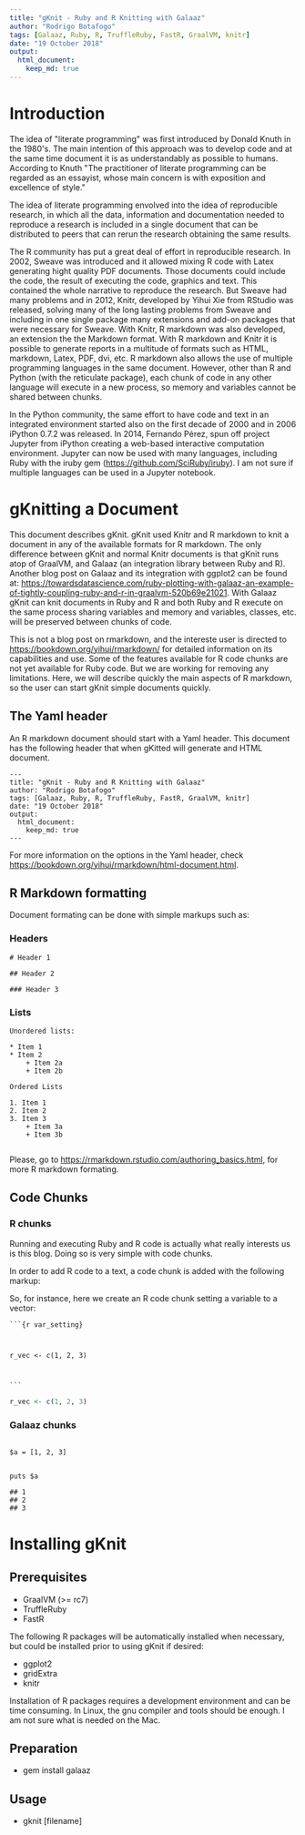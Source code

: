 ```yaml
---
title: "gKnit - Ruby and R Knitting with Galaaz"
author: "Rodrigo Botafogo"
tags: [Galaaz, Ruby, R, TruffleRuby, FastR, GraalVM, knitr]
date: "19 October 2018"
output:
  html_document:
    keep_md: true
---
```




# Introduction

The idea of "literate programming" was first introduced by Donald Knuth in the 1980's.
The main intention of this approach was to develop code and at the same time document it
is as understandably as possible to humans.  According to Knuth "The practitioner of 
literate programming can be regarded as an essayist, whose main concern is with exposition 
and excellence of style."

The idea of literate programming envolved into the idea of reproducible research, in which
all the data, information and documentation needed to reproduce a research is included in a
single document that can be distributed to peers that can rerun the research obtaining
the same results.

The R community has put a great deal of effort in reproducible research.  In 2002, Sweave was
introduced and it allowed mixing R code with Latex generating hight quality PDF documents.  Those
documents could include the code, the result of executing the code, graphics and text.  This
contained the whole narrative to reproduce the research.  But Sweave had many problems and in
2012, Knitr, developed by Yihui Xie from RStudio was released, solving many of the long lasting
problems from Sweave and including in one single package many extensions and add-on packages that
were necessary for Sweave.  With Knitr, R markdown was also developed, an extension the the
Markdown format.  With R markdown and Knitr it is possible to generate reports in a multitude
of formats such as HTML, markdown, Latex, PDF, dvi, etc.  R markdown also allows the use of
multiple programming languages in the same document.  However, other than R and Python (with
the reticulate package), each chunk of code in any other language will execute in a new
process, so memory and variables cannot be shared between chunks.

In the Python community, the same effort to have code and text in an integrated environment
started also on the first decade of 2000 and in 2006 iPython 0.7.2 was released.  In 2014,
Fernando Pérez, spun off project Jupyter from iPython creating a web-based interactive
computation environment.  Jupyter can now be used with many languages, including Ruby with the
iruby gem (https://github.com/SciRuby/iruby).  I am not sure if multiple languages can be used
in a Jupyter notebook.

# gKnitting a Document

This document describes gKnit.  gKnit used Knitr and R markdown to knit a document in any of the
available formats for R markdown.  The only difference between gKnit and normal Knitr documents
is that gKnit runs atop of GraalVM, and Galaaz (an integration library between Ruby and R).
Another blog post on Galaaz and its integration with ggplot2 can be found at: https://towardsdatascience.com/ruby-plotting-with-galaaz-an-example-of-tightly-coupling-ruby-and-r-in-graalvm-520b69e21021.  With
Galaaz gKnit can knit documents in Ruby and R and both Ruby and R execute on the same process
sharing variables and memory and variables, classes, etc. will be preserved between chunks of
code.

This is not a blog post on rmarkdown, and the intereste user is directed to https://bookdown.org/yihui/rmarkdown/ for detailed information on its capabilities and use.  Some of the features available for R code
chunks are not yet available for Ruby code.  But we are working for removing any limitations.
Here, we will describe quickly the main aspects of R markdown, so the user can start gKnit simple
documents quickly.

## The Yaml header

An R markdown document should start with a Yaml header.  This document has the following header that
when gKitted will generate and HTML document.

```
---
title: "gKnit - Ruby and R Knitting with Galaaz"
author: "Rodrigo Botafogo"
tags: [Galaaz, Ruby, R, TruffleRuby, FastR, GraalVM, knitr]
date: "19 October 2018"
output:
  html_document:
    keep_md: true
---
```

For more information on the options in the Yaml header, check https://bookdown.org/yihui/rmarkdown/html-document.html.

## R Markdown formatting

Document formating can be done with simple markups such as:

### Headers

```
# Header 1

## Header 2

### Header 3

```

### Lists

```
Unordered lists:

* Item 1
* Item 2
    + Item 2a
    + Item 2b
```

```
Ordered Lists

1. Item 1
2. Item 2
3. Item 3
    + Item 3a
    + Item 3b


```

Please, go to https://rmarkdown.rstudio.com/authoring_basics.html, for more R markdown formating.

## Code Chunks

### R chunks

Running and executing Ruby and R code is actually what really interests us is this blog.  Doing so
is very simple with code chunks.

In order to add R code to a text, a code chunk is added with the following markup:

So, for instance, here we create an R code chunk setting a variable to a vector:

<code>```{r var_setting}

r_vec <- c(1, 2, 3)

</code>

<code>```</code>


```r
r_vec <- c(1, 2, 3)
```


### Galaaz chunks


```galaaz

$a = [1, 2, 3]
```



```galaaz

puts $a

```

```
## 1
## 2
## 3
```

# Installing gKnit

## Prerequisites

* GraalVM (>= rc7)
* TruffleRuby
* FastR

The following R packages will be automatically installed when necessary, but could be installed prior
to using gKnit if desired:

* ggplot2
* gridExtra
* knitr

Installation of R packages requires a development environment and can be time consuming.  In Linux,
the gnu compiler and tools should be enough.  I am not sure what is needed on the Mac.

## Preparation

* gem install galaaz

## Usage

* gknit [filename]
